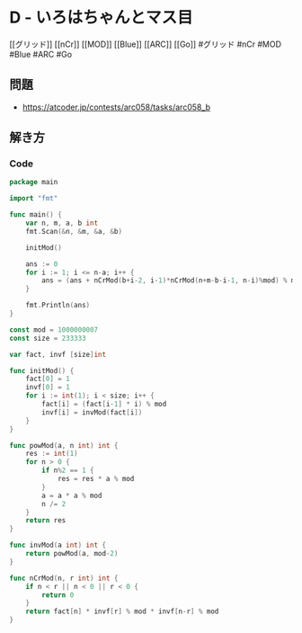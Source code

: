 # D - いろはちゃんとマス目
[[グリッド]] [[nCr]] [[MOD]] [[Blue]] [[ARC]] [[Go]]
#グリッド #nCr #MOD #Blue #ARC #Go 

## 問題
- https://atcoder.jp/contests/arc058/tasks/arc058_b

## 解き方
### Code
```go
package main

import "fmt"

func main() {
	var n, m, a, b int
	fmt.Scan(&n, &m, &a, &b)

	initMod()

	ans := 0
	for i := 1; i <= n-a; i++ {
		ans = (ans + nCrMod(b+i-2, i-1)*nCrMod(n+m-b-i-1, n-i)%mod) % mod
	}

	fmt.Println(ans)
}

const mod = 1000000007
const size = 233333

var fact, invf [size]int

func initMod() {
	fact[0] = 1
	invf[0] = 1
	for i := int(1); i < size; i++ {
		fact[i] = (fact[i-1] * i) % mod
		invf[i] = invMod(fact[i])
	}
}

func powMod(a, n int) int {
	res := int(1)
	for n > 0 {
		if n%2 == 1 {
			res = res * a % mod
		}
		a = a * a % mod
		n /= 2
	}
	return res
}

func invMod(a int) int {
	return powMod(a, mod-2)
}

func nCrMod(n, r int) int {
	if n < r || n < 0 || r < 0 {
		return 0
	}
	return fact[n] * invf[r] % mod * invf[n-r] % mod
}
```